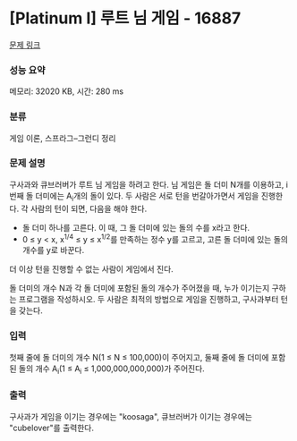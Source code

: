 # [Platinum I] 루트 님 게임 - 16887 

[문제 링크](https://www.acmicpc.net/problem/16887) 

### 성능 요약

메모리: 32020 KB, 시간: 280 ms

### 분류

게임 이론, 스프라그–그런디 정리

### 문제 설명

<p>구사과와 큐브러버가 루트 님 게임을 하려고 한다. 님 게임은 돌 더미 N개를 이용하고, i번째 돌 더미에는 A<sub>i</sub>개의 돌이 있다. 두 사람은 서로 턴을 번갈아가면서 게임을 진행한다. 각 사람의 턴이 되면, 다음을 해야 한다.</p>

<ul>
	<li>돌 더미 하나를 고른다. 이 때, 그 돌 더미에 있는 돌의 수를 x라고 한다.</li>
	<li>0 ≤ y < x, x<sup>1/4</sup> ≤ y ≤ x<sup>1/2</sup>를 만족하는 정수 y를 고르고, 고른 돌 더미에 있는 돌의 개수를 y로 바꾼다.</li>
</ul>

<p>더 이상 턴을 진행할 수 없는 사람이 게임에서 진다.</p>

<p>돌 더미의 개수 N과 각 돌 더미에 포함된 돌의 개수가 주어졌을 때, 누가 이기는지 구하는 프로그램을 작성하시오. 두 사람은 최적의 방법으로 게임을 진행하고, 구사과부터 턴을 갖는다.</p>

### 입력 

 <p>첫째 줄에 돌 더미의 개수 N(1 ≤ N ≤ 100,000)이 주어지고, 둘째 줄에 돌 더미에 포함된 돌의 개수 A<sub>i</sub>(1 ≤ A<sub>i</sub> ≤ 1,000,000,000,000)가 주어진다.</p>

### 출력 

 <p>구사과가 게임을 이기는 경우에는 "koosaga", 큐브러버가 이기는 경우에는 "cubelover"를 출력한다.</p>

